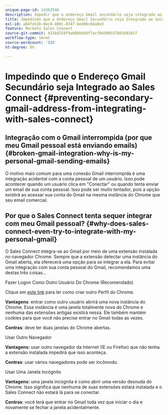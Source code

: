 ```yaml
---
unique-page-id: 14352546
description: Impedir que o endereço Gmail secundário seja integrado ao Sales Connect - Documentação do Marketo - Documentação do produto
title: Impedindo que o Endereço Gmail Secundário seja Integrado ao Sales Connect
exl-id: a84fe53b-0ec8-400c-8747-be496c68a8e3
feature: Marketo Sales Connect
source-git-commit: 431bd258f9a68bbb9df7acf043085578d3d91b1f
workflow-type: tm+mt
source-wordcount: '325'
ht-degree: 0%

---
```


# Impedindo que o Endereço Gmail Secundário seja Integrado ao Sales Connect {#preventing-secondary-gmail-address-from-integrating-with-sales-connect}

## Integração com o Gmail interrompida (por que meu Gmail pessoal está enviando emails) {#broken-gmail-integration-why-is-my-personal-gmail-sending-emails}

O motivo mais comum para uma conexão Gmail interrompida é uma integração acidental com a conta pessoal de um usuário. Isso pode acontecer quando um usuário clica em &quot;Conectar&quot; ou quando tenta enviar um email de sua conta pessoal. Isso pode ser muito tentador, pois a opção existirá ao acessar sua conta do Gmail na mesma instância do Chrome que seu email comercial.

## Por que o Sales Connect tenta sequer integrar com meu Gmail pessoal? {#why-does-sales-connect-even-try-to-integrate-with-my-personal-gmail}

O Sales Connect integra-se ao Gmail por meio de uma extensão instalada no navegador Chrome. Sempre que a extensão detectar uma instância do Gmail aberta, ela oferecerá uma opção para se integrar a ela. Para evitar uma integração com sua conta pessoal do Gmail, recomendamos uma destas três coisas...

Fazer Logon Como Outro Usuário Do Chrome (Recomendado)

Clique em [este link](https://support.google.com/chrome/answer/2364824?hl=en) para ler como criar outro Perfil do Chrome.

**Vantagens**: entrar como outro usuário abrirá uma nova instância do Chrome. Essa instância é uma janela totalmente nova do Chrome e nenhuma das extensões antigas existirá nessa. Ele também mantém cookies para que você não precise entrar no Gmail todas as vezes.

**Contras**: deve ter duas janelas do Chrome abertas.

Usar Outro Navegador

**Vantagens:** usar outro navegador da Internet (IE ou Firefox) que não tenha a extensão instalada impedirá que isso aconteça.

**Contras**: usar vários navegadores pode ser incômodo.

Usar Uma Janela Incógnito

**Vantagens:** uma janela incógnita é como abrir uma versão desnuda do Chrome. Isso significa que nenhuma de suas extensões estará instalada e o Sales Connect não estará lá para se conectar.

**Contras**: você terá que entrar no Gmail toda vez que iniciar o dia e novamente se fechar a janela acidentalmente.

